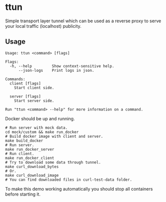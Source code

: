 # ttun

Simple transport layer tunnel which can be used as a reverse proxy to serve your local traffic (localhost) publicity.

## Usage

```shell
Usage: ttun <command> [flags]

Flags:
  -h, --help         Show context-sensitive help.
      --json-logs    Print logs in json.

Commands:
  client [flags]
    Start client side.

  server [flags]
    Start server side.

Run "ttun <command> --help" for more information on a command.
```

Docker should be up and running.

```shell
# Run server with mock data.
cd mock/custom && make run_docker
# Build docker image with client and server.
make build_docker
# Run server.
make run_docker_server
# Run client.
make run_docker_client
# Try to download some data through tunnel.
make curl_download_bytes
# Or.
make curl_download_image
# You can find downloaded files in curl-test-data folder.
```

To make this demo working automatically you should stop all containers before starting it.
